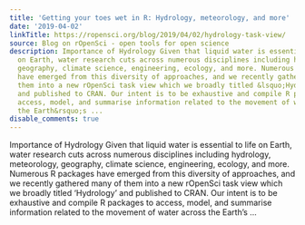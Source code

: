 ```yaml
---
title: 'Getting your toes wet in R: Hydrology, meteorology, and more'
date: '2019-04-02'
linkTitle: https://ropensci.org/blog/2019/04/02/hydrology-task-view/
source: Blog on rOpenSci - open tools for open science
description: Importance of Hydrology Given that liquid water is essential to life
  on Earth, water research cuts across numerous disciplines including hydrology, meteorology,
  geography, climate science, engineering, ecology, and more. Numerous R packages
  have emerged from this diversity of approaches, and we recently gathered many of
  them into a new rOpenSci task view which we broadly titled &lsquo;Hydrology&rsquo;
  and published to CRAN. Our intent is to be exhaustive and compile R packages to
  access, model, and summarise information related to the movement of water across
  the Earth&rsquo;s ...
disable_comments: true
---
```

Importance of Hydrology Given that liquid water is essential to life on Earth, water research cuts across numerous disciplines including hydrology, meteorology, geography, climate science, engineering, ecology, and more. Numerous R packages have emerged from this diversity of approaches, and we recently gathered many of them into a new rOpenSci task view which we broadly titled &lsquo;Hydrology&rsquo; and published to CRAN. Our intent is to be exhaustive and compile R packages to access, model, and summarise information related to the movement of water across the Earth&rsquo;s ...